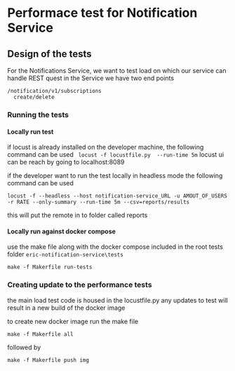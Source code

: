 # Performace test for  Notification Service

## Design of the tests
  For the Notifications Service,
  we want to test load on which our service can handle REST quest
  in the Service we have two end points

    /notification/v1/subscriptions
      create/delete
### Running the tests
#### Locally run  test
  if locust is already installed on the developer machine,
  the following command can be used
 `` locust -f locustfile.py  --run-time 5m``
 locust ui can be reach by going to localhost:8089

 if the developer want to run the test locally in headless mode the following command can be used

 ``locust -f --headless --host notification-service_URL -u AMOUT_OF_USERS -r RATE --only-summary --run-time 5m --csv=reports/results``

 this will put the remote in to folder called reports

 #### Locally run against docker compose
 use the make file along with the docker compose included in the root tests folder ``eric-notification-service\tests``

 ``make -f Makerfile run-tests``

### Creating update to the performance tests
the main load test code is housed in the locustfile.py
any updates to test will result in a new build of the docker image

to create new docker image run the make file

``make -f Makerfile all``

followed by

``make -f Makerfile push img``
